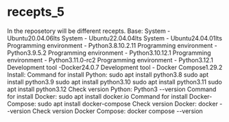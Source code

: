 # recepts_5
In the reposetory will be different recepts.
Base:
System - Ubuntu20.04.06lts
System - Ubuntu22.04.04lts
System - Ubuntu24.04.01lts
Programming environment - Python3.8.10.2.11
Programming environment - Python3.9.5.2
Programming environment - Python3.10.12.1
Programming environment - Python3.11.0-rc2
Programming environment - Python3.12.1
Development tool -Docker24.0.7
Development tool - Docker Compose1.29.2
Install:
Command for install Python:
sudo apt install python3.8
sudo apt install python3.9
sudo apt install python3.10
sudo apt install python3.11
sudo apt install python3.12
Check version Python:
Python3 --version
Command for install Docker:
sudo apt install docker.io
Command for install Docker-Compose:
sudo apt install docker-compose
Check version Docker:
docker --version
Check version Docker Compose:
docker compose --version

